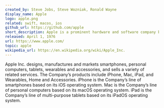 ```yaml
---
created_by: Steve Jobs, Steve Wozniak, Ronald Wayne
display_name: Apple
logo: apple.png
related: swift, macos, ios
github_url: https://github.com/apple
short_description: Apple is a prominent hardware and software company best known for it's products.
released: April 1, 1976
url: https://www.apple.com/
topic: apple
wikipedia_url: https://en.wikipedia.org/wiki/Apple_Inc.
---
```

Apple Inc. designs, manufactures and markets smartphones, personal computers, tablets, wearables and accessories, and sells a variety of related services. The Company’s products include iPhone, Mac, iPad, and Wearables, Home and Accessories. iPhone is the Company’s line of smartphones based on its iOS operating system. Mac is the Company’s line of personal computers based on its macOS operating system. iPad is the Company’s line of multi-purpose tablets based on its iPadOS operating system.